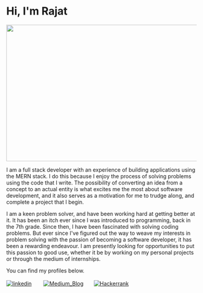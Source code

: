 # Hi, I'm Rajat

<p align="center">
<img src= "https://media.giphy.com/media/XEfobFYazqawdjLt6y/giphy.gif" width="640" height="360"/>
</p>

I am a full stack developer with an experience of building applications using the MERN stack. I do this because I enjoy the process of solving problems using the code that I write. The possibility of converting an idea from a concept to an actual entity is what excites me the most about software development, and it also serves as a motivation for me to trudge along, and complete a project that I begin.

I am a keen problem solver, and have been working hard at getting better at it. It has been an itch ever since I was introduced to programming, back in the 7th grade. Since then, I have been fascinated with solving coding problems. But ever since I've figured out the way to weave my interests in problem solving with the passion of becoming a software developer, it has been a rewarding endeavour. I am presently looking for opportunities to put this passion to good use, whether it be by working on my personal projects or through the medium of internships.

You can find my profiles below.
<br><br>
[![linkedin][1.1]][1] &nbsp;&nbsp;&nbsp;&nbsp;&nbsp;&nbsp; [![Medium_Blog][1.2]][2]&nbsp;&nbsp;&nbsp;&nbsp;&nbsp;&nbsp; [![Hackerrank][1.3]][3]

[1.1]: https://img.techpowerup.org/200712/linkedin048-60x60-1-50x50.png
[1]: https://www.linkedin.com/in/rajat--m
[1.2]: https://img.techpowerup.org/200712/medium-60x60-1-50x50.png
[2]: https://medium.com/@rajat_m
[1.3]: https://img.techpowerup.org/200712/hackerrank-60x60-1-50x50.png
[3]: https://www.hackerrank.com/Rajat_M
